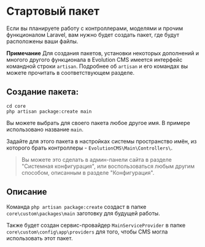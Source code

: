 # Стартовый пакет # 
Если вы планируете работу с контроллерами, моделями и прочим функционалом Laravel, вам нужно будет создать пакет, где будут расположены ваши файлы.

**Примечание**
Для создания пакетов, установки некоторых дополнений и многого другого функционала в Evolution CMS имеется интерфейс командной строки `artisan`. Подробнее об `artisan` и его командах вы можете прочитать в соответствующем разделе.

## Создание пакета: ##

```shell
cd core
php artisan package:create main
```

Вы можете выбрать для своего пакета любое другое имя. В примере использовано название `main`.

Задайте для этого пакета в настройках системы пространство имён, из которого  брать контроллеры - `EvolutionCMS\Main\Controllers\`.

> Вы можете это сделать в админ-панели сайта в разделе "Системная конфигурация", или воспользоваться любым другим способом, описанным в разделе "Конфигурация".

## Описание ##

Команда `php artisan package:create` создаст в папке `core\custom\packages\main` заготовку для будущей работы.

Также будет создан сервис-провайдер `MainServiceProvider` в папке `core\custom\config\app\providers` для того, чтобы CMS могла использовать этот пакет.
